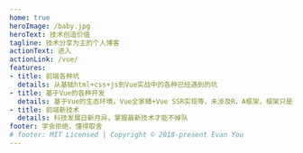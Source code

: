```yaml
---
home: true
heroImage: /baby.jpg
heroText: 技术创造价值
tagline: 技术分享为主的个人博客
actionText: 进入
actionLink: /vue/
features:
- title: 前端各种坑
  details: 从基础html+css+js到Vue实战中的各种已经遇到的坑
- title: 基于Vue的各种开发
  details: 基于Vue的生态环境，Vue全家桶+Vue SSR实现等，未涉及R，A框架，框架只是开发工具，没必要飞机坦克大炮都会
- title: 前端新技术
  details: 科技发展日新月异，掌握最新技术才能不掉队
footer: 学会拒绝，懂得取舍
# footer: MIT Licensed | Copyright © 2018-present Evan You
---
```

